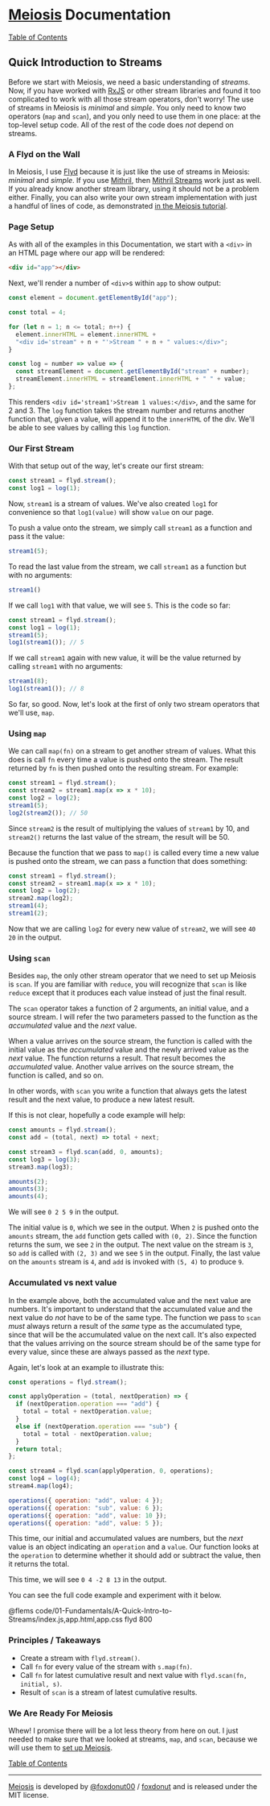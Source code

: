 # [Meiosis](http://meiosis.js.org) Documentation

[Table of Contents](toc.html)

## Quick Introduction to Streams

Before we start with Meiosis, we need a basic understanding of _streams_. Now, if you have worked with
[RxJS](https://github.com/ReactiveX/rxjs) or other stream libraries and found it too complicated to work with all those
stream operators, don't worry! The use of streams in Meiosis is _minimal_ and _simple_. You only need to know two
operators (`map` and `scan`), and you only need to use them in one place: at the top-level setup code. All of the rest
of the code does _not_ depend on streams.

### A Flyd on the Wall

In Meiosis, I use [Flyd](https://github.com/paldepind/flyd) because it is just like the use of streams in Meiosis:
_minimal_ and _simple_. If you use [Mithril](https://mithril.js.org), then
[Mithril Streams](https://mithril.js.org/stream.html) work just as well. If you already know another stream library,
using it should not be a problem either. Finally, you can also write your own stream implementation with just a handful
of lines of code, as demonstrated [in the Meiosis tutorial](http://meiosis.js.org/tutorial/05-stream-mithril.html).

### Page Setup

As with all of the examples in this Documentation, we start with a `<div>` in an HTML page where our app will be rendered:

```html
<div id="app"></div>
```

Next, we'll render a number of `<div>`s within `app` to show output:

```javascript
const element = document.getElementById("app");

const total = 4;

for (let n = 1; n <= total; n++) {
  element.innerHTML = element.innerHTML +
  "<div id='stream" + n + "'>Stream " + n + " values:</div>";
}

const log = number => value => {
  const streamElement = document.getElementById("stream" + number);
  streamElement.innerHTML = streamElement.innerHTML + " " + value;
};
```

This renders `<div id='stream1'>Stream 1 values:</div>`, and the same for 2 and 3. The `log` function takes the stream
number and returns another function that, given a value, will append it to the `innerHTML` of the div. We'll be able to
see values by calling this `log` function.

### Our First Stream

With that setup out of the way, let's create our first stream:

```javascript
const stream1 = flyd.stream();
const log1 = log(1);
```

Now, `stream1` is a stream of values. We've also created `log1` for convenience so that `log1(value)` will show `value`
on our page.

To push a value onto the stream, we simply call `stream1` as a function and pass it the value:

```javascript
stream1(5);
```

To read the last value from the stream, we call `stream1` as a function but with no arguments:

```javascript
stream1()
```

If we call `log1` with that value, we will see `5`. This is the code so far:

```javascript
const stream1 = flyd.stream();
const log1 = log(1);
stream1(5);
log1(stream1()); // 5
```

If we call `stream1` again with new value, it will be the value returned by calling `stream1` with no arguments:

```javascript
stream1(8);
log1(stream1()); // 8
```

So far, so good. Now, let's look at the first of only two stream operators that we'll use, `map`.

### Using `map`

We can call `map(fn)` on a stream to get another stream of values. What this does is call `fn` every time a value is
pushed onto the stream. The result returned by `fn` is then pushed onto the resulting stream. For example:

```javascript
const stream1 = flyd.stream();
const stream2 = stream1.map(x => x * 10);
const log2 = log(2);
stream1(5);
log2(stream2()); // 50
```

Since `stream2` is the result of multiplying the values of `stream1` by 10, and `stream2()` returns the last value of
the stream, the result will be 50.

Because the function that we pass to `map()` is called every time a new value is pushed onto the stream, we can pass a
function that does something:

```javascript
const stream1 = flyd.stream();
const stream2 = stream1.map(x => x * 10);
const log2 = log(2);
stream2.map(log2);
stream1(4);
stream1(2);
```

Now that we are calling `log2` for every new value of `stream2`, we will see `40 20` in the output.

### Using `scan`

Besides `map`, the only other stream operator that we need to set up Meiosis is `scan`. If you are familiar with
`reduce`, you will recognize that `scan` is like `reduce` except that it produces each value instead of just the
final result.

The `scan` operator takes a function of 2 arguments, an initial value, and a source stream. I will refer the two
parameters passed to the function as the _accumulated_ value and the _next_ value.

When a value arrives on the source stream, the function is called with the initial value as the _accumulated_ value
and the newly arrived value as the _next_ value. The function returns a result. That result becomes the _accumulated_
value. Another value arrives on the source stream, the function is called, and so on.

In other words, with `scan` you write a function that always gets the latest result and the next value, to produce a
new latest result.

If this is not clear, hopefully a code example will help:

```javascript
const amounts = flyd.stream();
const add = (total, next) => total + next;

const stream3 = flyd.scan(add, 0, amounts);
const log3 = log(3);
stream3.map(log3);

amounts(2);
amounts(3);
amounts(4);
```

We will see `0 2 5 9` in the output.

The initial value is `0`, which we see in the output. When `2` is pushed onto the `amounts` stream, the `add` function
gets called with `(0, 2)`. Since the function returns the sum, we see `2` in the output. The next value on the stream
is `3`, so `add` is called with `(2, 3)` and we see `5` in the output. Finally, the last value on the `amounts` stream
is `4`, and `add` is invoked with `(5, 4)` to produce `9`.

### Accumulated vs next value

In the example above, both the accumulated value and the next value are numbers. It's important to understand that the
accumulated value and the next value do _not_ have to be of the same type. The function we pass to `scan` _must_ always
return a result of the _same_ type as the accumulated type, since that will be the accumulated value on the next call.
It's also expected that the values arriving on the source stream should be of the same type for every value, since
these are always passed as the _next_ type.

Again, let's look at an example to illustrate this:

```javascript
const operations = flyd.stream();

const applyOperation = (total, nextOperation) => {
  if (nextOperation.operation === "add") {
    total = total + nextOperation.value;
  }
  else if (nextOperation.operation === "sub") {
    total = total - nextOperation.value;
  }
  return total;
};

const stream4 = flyd.scan(applyOperation, 0, operations);
const log4 = log(4);
stream4.map(log4);

operations({ operation: "add", value: 4 });
operations({ operation: "sub", value: 6 });
operations({ operation: "add", value: 10 });
operations({ operation: "add", value: 5 });
```

This time, our initial and accumulated values are numbers, but the _next_ value is an object indicating an `operation`
and a `value`. Our function looks at the `operation` to determine whether it should add or subtract the value, then it
returns the total.

This time, we will see `0 4 -2 8 13` in the output.

You can see the full code example and experiment with it below.

@flems code/01-Fundamentals/A-Quick-Intro-to-Streams/index.js,app.html,app.css flyd 800

### Principles / Takeaways

- Create a stream with `flyd.stream()`.
- Call `fn` for every value of the stream with `s.map(fn)`.
- Call `fn` for latest cumulative result and next value with `flyd.scan(fn, initial, s)`.
- Result of `scan` is a stream of latest cumulative results.

### We Are Ready For Meiosis

Whew! I promise there will be a lot less theory from here on out. I just needed to make sure that we looked at streams,
`map`, and `scan`, because we will use them to [set up Meiosis](01-Fundamentals-B-Meiosis-Setup.html).

[Table of Contents](toc.html)

-----

[Meiosis](http://meiosis.js.org) is developed by [@foxdonut00](http://twitter.com/foxdonut00) / [foxdonut](https://github.com/foxdonut) and is released under the MIT license.
